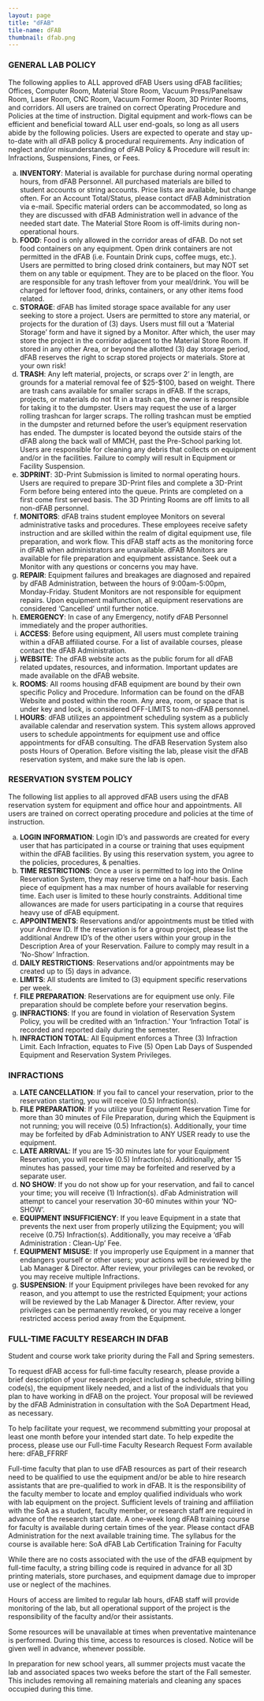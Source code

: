 ```yaml
---
layout: page
title: "dFAB"
tile-name: dFAB
thumbnail: dfab.png
---
```


<h3>GENERAL LAB POLICY</h3>

<p>The following applies to ALL approved dFAB Users using dFAB facilities; Offices, Computer Room, Material Store Room, Vacuum Press/Panelsaw Room, Laser Room, CNC Room, Vacuum Former Room, 3D Printer Rooms, and corridors. All users are trained on correct Operating Procedure and Policies at the time of instruction. Digital equipment and work-flows can be efficient and beneficial toward ALL user end-goals, so long as all users abide by the following policies. Users are expected to operate and stay up-to-date with all dFAB policy & procedural requirements. Any indication of neglect and/or misunderstanding of dFAB Policy & Procedure will result in: Infractions, Suspensions, Fines, or Fees.<p>

<ol type="a">
  <li><b>INVENTORY</b>: Material is available for purchase during normal operating hours, from dFAB Personnel. All purchased materials are billed to student accounts or string accounts. Price lists are available, but change often. For an Account Total/Status, please contact dFAB Administration via e-mail. Specific material orders can be accommodated, so long as they are discussed with dFAB Administration well in advance of the needed start date. The Material Store Room is off-limits during non-operational hours.</li>

  <li><b>FOOD</b>: Food is only allowed in the corridor areas of dFAB. Do not set food containers on any equipment. Open drink containers are not permitted in the dFAB (i.e. Fountain Drink cups, coffee mugs, etc.). Users are permitted to bring closed drink containers, but may NOT set them on any table or equipment. They are to be placed on the floor. You are responsible for any trash leftover from your meal/drink. You will be charged for leftover food, drinks, containers, or any other items food related.</li>

  <li><b>STORAGE</b>: dFAB has limited storage space available for any user seeking to store a project. Users are permitted to store any material, or projects for the duration of (3) days. Users must fill out a ‘Material Storage’ form and have it signed by a Monitor. After which, the user may store the project in the corridor adjacent to the Material Store Room. If stored in any other Area, or beyond the allotted (3) day storage period, dFAB reserves the right to scrap stored projects or materials. Store at your own risk!</li>

  <li><b>TRASH</b>: Any left material, projects, or scraps over 2’ in length, are grounds for a material removal fee of $25-$100, based on weight. There are trash cans available for smaller scraps in dFAB. If the scraps, projects, or materials do not fit in a trash can, the owner is responsible for taking it to the dumpster. Users may request the use of a larger rolling trashcan for larger scraps. The rolling trashcan must be emptied in the dumpster and returned before the user’s equipment reservation has ended. The dumpster is located beyond the outside stairs of the dFAB along the back wall of MMCH, past the Pre-School parking lot. Users are responsible for cleaning any debris that collects on equipment and/or in the facilities. Failure to comply will result in Equipment or Facility Suspension.</li>

  <li><b>3DPRINT</b>: 3D-Print Submission is limited to normal operating hours. Users are required to prepare 3D-Print files and complete a 3D-Print Form before being entered into the queue. Prints are completed on a first come first served basis. The 3D Printing Rooms are off limits to all non-dFAB personnel.</li>

  <li><b>MONITORS</b>: dFAB trains student employee Monitors on several administrative tasks and procedures. These employees receive safety instruction and are skilled within the realm of digital equipment use, file preparation, and work flow. This dFAB staff acts as the monitoring force in dFAB when administrators are unavailable. dFAB Monitors are available for file preparation and equipment assistance. Seek out a Monitor with any questions or concerns you may have.</li>

  <li><b>REPAIR</b>: Equipment failures and breakages are diagnosed and repaired by dFAB Administration, between the hours of 9:00am-5:00pm, Monday-Friday. Student Monitors are not responsible for equipment repairs. Upon equipment malfunction, all equipment reservations are considered ‘Cancelled’ until further notice.</li>

  <li><b>EMERGENCY</b>: In case of any Emergency, notify dFAB Personnel immediately and the proper authorities.</li>

  <li><b>ACCESS</b>: Before using equipment, All users must complete training within a dFAB affiliated course. For a list of available courses, please contact the dFAB Administration.</li>

  <li><b>WEBSITE</b>: The dFAB website acts as the public forum for all dFAB related updates, resources, and information. Important updates are made available on the dFAB website.</li>

  <li><b>ROOMS</b>: All rooms housing dFAB equipment are bound by their own specific Policy and Procedure. Information can be found on the dFAB Website and posted within the room. Any area, room, or space that is under key and lock, is considered OFF-LIMITS to non-dFAB personnel.</li>

  <li><b>HOURS</b>: dFAB utilizes an appointment scheduling system as a publicly available calendar and reservation system. This system allows approved users to schedule appointments for equipment use and office appointments for dFAB consulting. The dFAB Reservation System also posts Hours of Operation. Before visiting the lab, please visit the dFAB reservation system, and make sure the lab is open.</li>
</ol>
 

<h3>RESERVATION SYSTEM POLICY</h3>

<p>The following list applies to all approved dFAB users using the dFAB reservation system for equipment and office hour and appointments. All users are trained on correct operating procedure and policies at the time of instruction.</p>

<ol type="a">
  <li><b>LOGIN INFORMATION</b>: Login ID’s and passwords are created for every user that has participated in a course or training that uses equipment within the dFAB facilities. By using this reservation system, you agree to the policies, procedures, & penalties.</li>

  <li><b>TIME RESTRICTIONS</b>: Once a user is permitted to log into the Online Reservation System, they may reserve time on a half-hour basis. Each piece of equipment has a max number of hours available for reserving time. Each user is limited to these hourly constraints. Additional time allowances are made for users participating in a course that requires heavy use of dFAB equipment.</li>

  <li><b>APPOINTMENTS</b>: Reservations and/or appointments must be titled with your Andrew ID. If the reservation is for a group project, please list the additional Andrew ID’s of the other users within your group in the Description Area of your Reservation. Failure to comply may result in a ‘No-Show’ Infraction.</li>

  <li><b>DAILY RESTRICTIONS</b>: Reservations and/or appointments may be created up to (5) days in advance.</li>

  <li><b>LIMITS</b>: All students are limited to (3) equipment specific reservations per week.</li>

  <li><b>FILE PREPARATION</b>: Reservations are for equipment use only. File preparation should be complete before your reservation begins.</li>

  <li><b>INFRACTIONS</b>: If you are found in violation of Reservation System Policy, you will be credited with an ‘Infraction.' Your ‘Infraction Total’ is recorded and reported daily during the semester.</li>

  <li><b>INFRACTION TOTAL</b>: All Equipment enforces a Three (3) Infraction Limit. Each Infraction, equates to Five (5) Open Lab Days of Suspended Equipment and Reservation System Privileges.</li>
</ol>
 

<h3>INFRACTIONS</h3>
<ol type="a">
  <li><b>LATE CANCELLATION</b>: If you fail to cancel your reservation, prior to the reservation starting, you will receive (0.5) Infraction(s).</li>

  <li><b>FILE PREPARATION</b>: If you utilize your Equipment Reservation Time for more than 30 minutes of File Preparation, during which the Equipment is not running; you will receive (0.5) Infraction(s). Additionally, your time may be forfeited by dFab Administration to ANY USER ready to use the equipment.</li>

  <li><b>LATE ARRIVAL</b>: If you are 15-30 minutes late for your Equipment Reservation, you will receive (0.5) Infraction(s). Additionally, after 15 minutes has passed, your time may be forfeited and reserved by a separate user.</li>

  <li><b>NO SHOW</b>: If you do not show up for your reservation, and fail to cancel your time; you will receive (1) Infraction(s). dFab Administration will attempt to cancel your reservation 30-60 minutes within your ‘NO-SHOW’.</li>

  <li><b>EQUIPMENT INSUFFICIENCY</b>: If you leave Equipment in a state that prevents the next user from properly utilizing the Equipment; you will receive (0.75) Infraction(s). Additionally, you may receive a ‘dFab Administration : Clean-Up’ Fee.</li>

  <li><b>EQUIPMENT MISUSE</b>: If you improperly use Equipment in a manner that endangers yourself or other users; your actions will be reviewed by the Lab Manager & Director. After review, your privileges can be revoked, or you may receive multiple Infractions.</li>

  <li><b>SUSPENSION</b>: If your Equipment privileges have been revoked for any reason, and you attempt to use the restricted Equipment; your actions will be reviewed by the Lab Manager & Director. After review, your privileges can be permanently revoked, or you may receive a longer restricted access period away from the Equipment.</li>
</ol>

 

<h3>FULL-TIME FACULTY RESEARCH IN DFAB</h3>

<p>Student and course work take priority during the Fall and Spring semesters.</p>

<p>To request dFAB access for full-time faculty research, please provide a brief description of your research project including a schedule, string billing code(s), the equipment likely needed, and a list of the individuals that you plan to have working in dFAB on the project. Your proposal will be reviewed by the dFAB Administration in consultation with the SoA Department Head, as necessary.</p>

<p>To help facilitate your request, we recommend submitting your proposal at least one month before your intended start date. To help expedite the process, please use our Full-time Faculty Research Request Form available here: dFAB_FFRRF</p>

<p>Full-time faculty that plan to use dFAB resources as part of their research need to be qualified to use the equipment and/or be able to hire research assistants that are pre-qualified to work in dFAB. It is the responsibility of the faculty member to locate and employ qualified individuals who work with lab equipment on the project. Sufficient levels of training and affiliation with the SoA as a student, faculty member, or research staff are required in advance of the research start date. A one-week long dFAB training course for faculty is available during certain times of the year. Please contact dFAB Administration for the next available training time. The syllabus for the course is available here: SoA dFAB Lab Certification Training for Faculty</p>

<p>While there are no costs associated with the use of the dFAB equipment by full-time faculty, a string billing code is required in advance for all 3D printing materials, store purchases, and equipment damage due to improper use or neglect of the machines.</p>

<p>Hours of access are limited to regular lab hours, dFAB staff will provide monitoring of the lab, but all operational support of the project is the responsibility of the faculty and/or their assistants.</p>

<p>Some resources will be unavailable at times when preventative maintenance is performed.  During this time, access to resources is closed. Notice will be given well in advance, whenever possible.</p>

<p>In preparation for new school years, all summer projects must vacate the lab and associated spaces two weeks before the start of the Fall semester. This includes removing all remaining materials and cleaning any spaces occupied during this time.</p>
